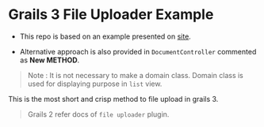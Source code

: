 # Grails 3 File Uploader Example

- This repo is based on an example presented on [site](http://grails.asia/grails-example-application-simple-document-management-system).

- Alternative approach is also provided in `DocumentController` commented as **New METHOD**.

> Note : It is not necessary to make a domain class. Domain class is used for displaying purpose in `list` view.

This is the most short and crisp method to file upload in grails 3.

> Grails 2 refer docs of `file uploader` plugin.
